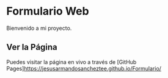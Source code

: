 # Formulario Web

Bienvenido a mi proyecto.

## Ver la Página
Puedes visitar la página en vivo a través de [GitHub Pages]https://jesusarmandosancheztee.github.io/Formulario/
